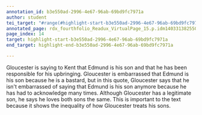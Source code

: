 ```yaml
---
annotation_id: b3e550ad-2996-4e67-96ab-69bd9fc7971a
author: student
tei_target: "#range(#highlight-start-b3e550ad-2996-4e67-96ab-69bd9fc7971a, #highlight-end-b3e550ad-2996-4e67-96ab-69bd9fc7971a)"
annotated_page: rdx_fourthfolio_Readux_VirtualPage_15.p.idm140331382550000
page_index: 14
target: highlight-start-b3e550ad-2996-4e67-96ab-69bd9fc7971a
end_target: highlight-end-b3e550ad-2996-4e67-96ab-69bd9fc7971a

---
```

Gloucester is saying to Kent that Edmund is his son and that he has been responsible for his upbringing. Gloucester is embarrassed that Edmund is his son because he is a bastard, but in this quote, Gloucester says that he isn't embarrassed of saying that Edmund is his son anymore because he has had to acknowledge many times. Although Gloucester has a legitimate son, he says he loves both sons the same. This is important to the text because it shows the inequality of how Gloucester treats his sons. 